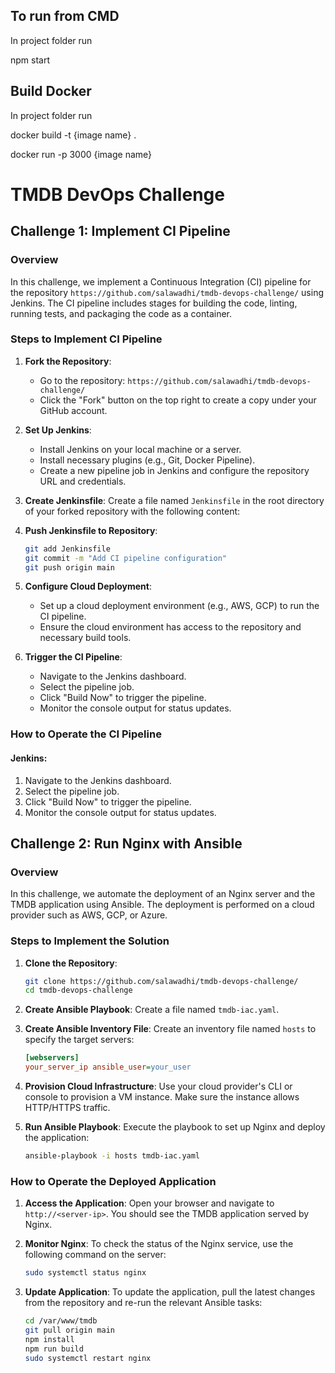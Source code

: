 ## To run from CMD

In project folder run

npm start

## Build Docker

In project folder run

docker build -t {image name} . 

docker run -p 3000 {image name}  


# TMDB DevOps Challenge

## Challenge 1: Implement CI Pipeline

### Overview
In this challenge, we implement a Continuous Integration (CI) pipeline for the repository `https://github.com/salawadhi/tmdb-devops-challenge/` using Jenkins. The CI pipeline includes stages for building the code, linting, running tests, and packaging the code as a container.

### Steps to Implement CI Pipeline

1. **Fork the Repository**:
   - Go to the repository: `https://github.com/salawadhi/tmdb-devops-challenge/`
   - Click the "Fork" button on the top right to create a copy under your GitHub account.

2. **Set Up Jenkins**:
   - Install Jenkins on your local machine or a server.
   - Install necessary plugins (e.g., Git, Docker Pipeline).
   - Create a new pipeline job in Jenkins and configure the repository URL and credentials.

3. **Create Jenkinsfile**:
   Create a file named `Jenkinsfile` in the root directory of your forked repository with the following content:

4. **Push Jenkinsfile to Repository**:
   ```bash
   git add Jenkinsfile
   git commit -m "Add CI pipeline configuration"
   git push origin main
   ```

5. **Configure Cloud Deployment**:
   - Set up a cloud deployment environment (e.g., AWS, GCP) to run the CI pipeline.
   - Ensure the cloud environment has access to the repository and necessary build tools.

6. **Trigger the CI Pipeline**:
   - Navigate to the Jenkins dashboard.
   - Select the pipeline job.
   - Click "Build Now" to trigger the pipeline.
   - Monitor the console output for status updates.

### How to Operate the CI Pipeline

#### Jenkins:

1. Navigate to the Jenkins dashboard.
2. Select the pipeline job.
3. Click "Build Now" to trigger the pipeline.
4. Monitor the console output for status updates.



## Challenge 2: Run Nginx with Ansible

### Overview
In this challenge, we automate the deployment of an Nginx server and the TMDB application using Ansible. The deployment is performed on a cloud provider such as AWS, GCP, or Azure.

### Steps to Implement the Solution

1. **Clone the Repository**:
   ```bash
   git clone https://github.com/salawadhi/tmdb-devops-challenge/
   cd tmdb-devops-challenge
   ```

2. **Create Ansible Playbook**:
   Create a file named `tmdb-iac.yaml`.

3. **Create Ansible Inventory File**:
   Create an inventory file named `hosts` to specify the target servers:

   ```ini
   [webservers]
   your_server_ip ansible_user=your_user
   ```

4. **Provision Cloud Infrastructure**:
   Use your cloud provider's CLI or console to provision a VM instance. Make sure the instance allows HTTP/HTTPS traffic.

5. **Run Ansible Playbook**:
   Execute the playbook to set up Nginx and deploy the application:

   ```bash
   ansible-playbook -i hosts tmdb-iac.yaml
   ```

### How to Operate the Deployed Application

1. **Access the Application**:
   Open your browser and navigate to `http://<server-ip>`. You should see the TMDB application served by Nginx.

2. **Monitor Nginx**:
   To check the status of the Nginx service, use the following command on the server:
   ```bash
   sudo systemctl status nginx
   ```

3. **Update Application**:
   To update the application, pull the latest changes from the repository and re-run the relevant Ansible tasks:

   ```bash
   cd /var/www/tmdb
   git pull origin main
   npm install
   npm run build
   sudo systemctl restart nginx
   ```